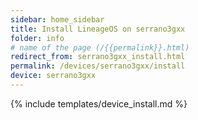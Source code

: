 ```yaml
---
sidebar: home_sidebar
title: Install LineageOS on serrano3gxx
folder: info
# name of the page (/{{permalink}}.html)
redirect_from: serrano3gxx_install.html
permalink: /devices/serrano3gxx/install
device: serrano3gxx
---
```

{% include templates/device_install.md %}
